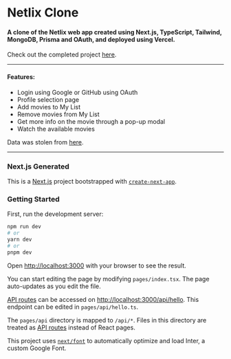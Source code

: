 # Netlix Clone

#### A clone of the Netlix web app created using Next.js, TypeScript, Tailwind, MongoDB, Prisma and OAuth, and deployed using Vercel.

Check out the completed project [here](https://netflix-clone-araf821.vercel.app/auth).

---

#### Features:

- Login using Google or GitHub using OAuth
- Profile selection page
- Add movies to My List
- Remove movies from My List
- Get more info on the movie through a pop-up modal
- Watch the available movies

Data was stolen from [here](https://gist.github.com/jsturgis/3b19447b304616f18657).

---

### Next.js Generated

This is a [Next.js](https://nextjs.org/) project bootstrapped with [`create-next-app`](https://github.com/vercel/next.js/tree/canary/packages/create-next-app).

### Getting Started

First, run the development server:

```bash
npm run dev
# or
yarn dev
# or
pnpm dev
```

Open [http://localhost:3000](http://localhost:3000) with your browser to see the result.

You can start editing the page by modifying `pages/index.tsx`. The page auto-updates as you edit the file.

[API routes](https://nextjs.org/docs/api-routes/introduction) can be accessed on [http://localhost:3000/api/hello](http://localhost:3000/api/hello). This endpoint can be edited in `pages/api/hello.ts`.

The `pages/api` directory is mapped to `/api/*`. Files in this directory are treated as [API routes](https://nextjs.org/docs/api-routes/introduction) instead of React pages.

This project uses [`next/font`](https://nextjs.org/docs/basic-features/font-optimization) to automatically optimize and load Inter, a custom Google Font.
